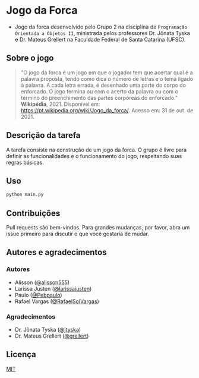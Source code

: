 # Jogo da Forca

- Jogo da forca desenvolvido pelo Grupo 2 na disciplina de `Programação Orientada a Objetos II`, ministrada pelos professores Dr. Jônata Tyska e Dr. Mateus Grellert na Faculdade Federal de Santa Catarina (UFSC).

## Sobre o jogo

> "O jogo da forca é um jogo em que o jogador tem que acertar qual é a palavra proposta, tendo como dica o número de letras e o tema ligado à palavra. A cada letra errada, é desenhado uma parte do corpo do enforcado. O jogo termina ou com o acerto da palavra ou com o término do preenchimento das partes corpóreas do enforcado." **Wikipédia**, 2021. Disponível em: <https://pt.wikipedia.org/wiki/Jogo_da_forca/>. Acesso em: 31 de out. de 2021.

## Descrição da tarefa

A tarefa consiste na construção de um jogo da forca. O grupo é livre para definir as funcionalidades e o funcionamento do jogo, respeitando suas regras básicas.

## Uso

```python
python main.py
```

## Contribuições

Pull requests são bem-vindos. Para grandes mudanças, por favor, abra um issue primeiro para discutir o que você gostaria de mudar.

## Autores e agradecimentos

### Autores

- Alisson ([@alisson555](https://github.com/alisson555))
- Larissa Justen ([@larissajusten](https://github.com/larissajusten))
- Paulo ([@Pebpaulo](https://github.com/Pebpaulo))
- Rafael Vargas ([@RafaelSolVargas](https://github.com/RafaelSolVargas))

### Agradecimentos

- Dr. Jônata Tyska ([@jtyska](https://github.com/jtyska))
- Dr. Mateus Grellert ([@grellert](https://github.com/grellert))

## Licença

[MIT](https://choosealicense.com/licenses/mit/)
